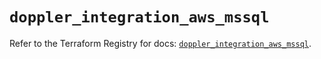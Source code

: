 # `doppler_integration_aws_mssql`

Refer to the Terraform Registry for docs: [`doppler_integration_aws_mssql`](https://registry.terraform.io/providers/dopplerhq/doppler/1.21.0/docs/resources/integration_aws_mssql).
